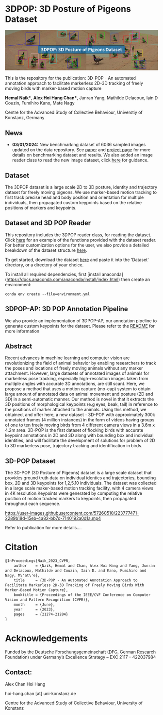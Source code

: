 # 3DPOP: 3D Posture of Pigeons Dataset
![Banner](./Media/3DPOP_Banner.png)

This is the repository for the publication: 3D-POP - An automated annotation approach to facilitate markerless 2D-3D tracking of freely moving birds with marker-based motion capture

**Hemal Naik\***, **Alex Hoi Hang Chan\***, Junran Yang, Mathilde Delacoux, Iain D Couzin, Fumihiro Kano, Mate Nagy

Centre for the Advanced Study of Collective Behaviour, Universtiy of Konstanz, Germany

## News
- **03/01/2024:** New benchmarking dataset of 6036 sampled images updated on the data repository. See [paper](https://arxiv.org/abs/2308.15316) and [project page](https://alexhang212.github.io/3D-MuPPET/) for more details on benchmarking dataset and results. We also added an image reader class to read the new image dataset, click [here](./Examples/ImageDataset_Example.ipynb) for guidance.




## Dataset
The 3DPOP dataset is a large scale 2D to 3D posture, identity and trajectory dataset for freely moving pigeons. We use marker-based motion tracking to first track precise head and body position and orientation for multiple individuals, then propagated custom keypoints based on the relative positions of markers and keypoints. 

## Dataset and 3D POP Reader
This repository includes the 3DPOP reader class, for reading the dataset. Click [here](./Examples/Dataset_Example.ipynb) for an example of the functions provided with the dataset reader. For better customization options for the user, we also provide a detailed breakdown of the dataset structure [here](./Examples/Dataset%20Structure.ipynb).

To get started, download the dataset [here](https://edmond.mpdl.mpg.de/dataset.xhtml?persistentId=doi:10.17617/3.HPBBC7) and paste it into the 'Dataset' directory, or a directory of your choice. 

To install all required dependencies, first [install anaconda] (https://docs.anaconda.com/anaconda/install/index.html) then create an environment:

```
conda env create --file=environment.yml
```

## 3DPOP-AP: 3D POP Annotation Pipeline
We also provide an implementation of 3DPOP-AP, our annotation pipeline to generate custom keypoints for the dataset. Please refer to the [README](./POP3D_AP/README.md) for more information



## Abstract
Recent advances in machine learning and computer vision are revolutionizing the field of animal behavior by enabling researchers to track the poses and locations of freely moving animals without any marker attachment. However, large datasets of annotated images of animals for markerless pose tracking, especially high-resolution images taken from multiple angles with accurate 3D annotations, are still scant. Here, we propose a method that uses a motion capture (mo-cap) system to obtain large amount of annotated data on animal movement and posture (2D and 3D) in a semi-automatic manner. Our method is novel in that it extracts the 3D positions of morphological keypoints (e.g eyes, beak, tail) in reference to the positions of marker attached to the animals. Using this method, we obtained, and offer here, a new dataset - 3D-POP with approximately 300k annotated frames (4 million instances) in the form of videos having groups of one to ten freely moving birds from 4 different camera views in a 3.6m x 4.2m area. 3D-POP is the first dataset of flocking birds with accurate keypoint annotations in 2D and 3D along with bounding box and individual identities, and will facilitate the development of solutions for problem of 2D to 3D markerless pose, trajectory tracking and identification in birds.

## 3D-POP Dataset
The 3D-POP (3D Posture of Pigeons) dataset is a large scale dataset that provides ground truth data on individual identies and trajectories, bounding box, 2D and 3D keypoints for 1,2,5,10 individuals. The dataset was collected in a large scale maker-based motion tracking facility, with 4 camera views in 4K resolution.Keypoints were generated by computing the relative position of motion tracked markers to keypoints, then propagated throughout each sequence.



https://user-images.githubusercontent.com/57260510/223777471-2289b18d-15eb-4a82-bb7d-7140192a0d1a.mp4


Refer to publication for more details....
# Citation
```
@InProceedings{Naik_2023_CVPR,
    author    = {Naik, Hemal and Chan, Alex Hoi Hang and Yang, Junran and Delacoux, Mathilde and Couzin, Iain D. and Kano, Fumihiro and Nagy, M\'at\'e},
    title     = {3D-POP - An Automated Annotation Approach to Facilitate Markerless 2D-3D Tracking of Freely Moving Birds With Marker-Based Motion Capture},
    booktitle = {Proceedings of the IEEE/CVF Conference on Computer Vision and Pattern Recognition (CVPR)},
    month     = {June},
    year      = {2023},
    pages     = {21274-21284}
}
```

# Acknowledgements
Funded by the Deutsche Forschungsgemeinschaft (DFG, German Research Foundation) under Germany’s Excellence Strategy – EXC 2117 – 422037984

## Contact:
Alex Chan Hoi Hang

hoi-hang.chan [at] uni-konstanz.de

Centre for the Advanced Study of Collective Behaviour, University of Konstanz
